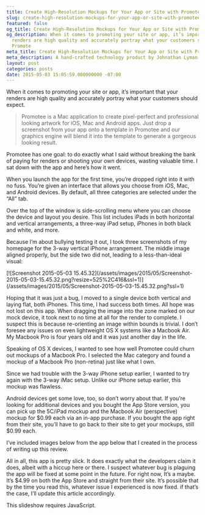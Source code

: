 ```yaml
---
title: Create High-Resolution Mockups for Your App or Site with Promotee
slug: create-high-resolution-mockups-for-your-app-or-site-with-promotee
featured: false
og_title: Create High-Resolution Mockups for Your App or Site with Promotee – Johnathan.org
og_description: When it comes to promoting your site or app, it’s important that your
  renders are high quality and accurately portray what your customers should expect.
  Promote
meta_title: Create High-Resolution Mockups for Your App or Site with Promotee – Johnathan.org
meta_description: A hand-crafted technology product by Johnathan Lyman
layout: post
categories: posts
date: 2015-05-03 15:05:59.000000000 -07:00
---
```


When it comes to promoting your site or app, it’s important that your renders are high quality and accurately portray what your customers should expect.

> Promotee is a Mac application to create pixel-perfect and professional looking artwork for iOS, Mac and Android apps. Just drop a screenshot from your app onto a template in Promotee and our graphics engine will blend it into the template to generate a gorgeous looking result.

Promotee has one goal: to do exactly what I said without breaking the bank of paying for renders or shooting your own devices, wasting valuable time. I sat down with the app and here’s how it went.

When you launch the app for the first time, you’re dropped right into it with no fuss. You’re given an interface that allows you choose from iOS, Mac, and Android devices. By default, all three categories are selected under the “All” tab.

Over the top of the window is side-scrolling menu where you can choose the device and layout you desire. This list includes iPads in both horizontal and vertical arrangements, a three-way iPad setup, iPhones in both black and white, and more.

Because I’m about bullying testing it out, I took three screenshots of my homepage for the 3-way vertical iPhone arrangement. The middle image aligned properly, but the side two did not, leading to a less-than-ideal visual:

<!--kg-card-begin: html-->[![Screenshot 2015-05-03 15.45.32](/assets/images/2015/05/Screenshot-2015-05-03-15.45.32.png?resize=525%2C416&ssl=1)](/assets/images/2015/05/Screenshot-2015-05-03-15.45.32.png?ssl=1)<!--kg-card-end: html-->

Hoping that it was just a bug, I moved to a single device both vertical and laying flat, both iPhones. This time, I had success both times. All hope was not lost on this app. When dragging the image into the zone marked on our mock device, it took next to no time at all for the render to complete. I suspect this is because re-orienting an image within bounds is trivial. I don’t foresee any issues on even lightweight OS X systems like a Macbook Air. My Macbook Pro is four years old and it was just another day in the life.

Speaking of OS X devices, I wanted to see how well Promotee could churn out mockups of a Macbook Pro. I selected the Mac category and found a mockup of a Macbook Pro (non-retina) just like what I own.

Since we had trouble with the 3-way iPhone setup earlier, I wanted to try again with the 3-way iMac setup. Unlike our iPhone setup earlier, this mockup was flawless.

Android devices get some love, too, so don’t worry about that. If you’re looking for additional devices and you bought the App Store version, you can pick up the 5C/iPad mockup and the Macbook Air (perspective) mockup for $0.99 each via an in-app purchase. If you bought the app right from their site, you’ll have to go back to their site to get your mockups, still $0.99 each.

I’ve included images below from the app below that I created in the process of writing up this review.

All in all, this app is pretty slick. It does exactly what the developers claim it does, albeit with a hiccup here or there. I suspect whatever bug is plaguing the app will be fixed at some point in the future. For right now, It’s a maybe. It’s $4.99 on both the App Store and straight from their site. It’s possible that by the time you read this, whatever issue I experienced is now fixed. if that’s the case, I’ll update this article accordingly.

This slideshow requires JavaScript.

